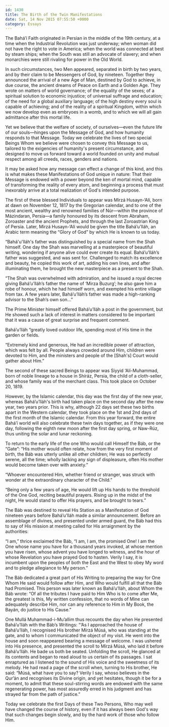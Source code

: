 ```yaml
---
id: 1430
title: The Birth of the Twin Manifestations
date: Sat, 14 Nov 2015 07:55:50 +0000
category: Essays
---
```


The Bahá’í Faith originated in Persian in the middle of the 19th century, at a time when the Industrial Revolution was just underway; when woman did not have the right to vote in America; when the world was connected at best by steam ships; when the South was still an advocate of slavery; and when monarchies were still rivaling for power in the Old World.

In such circumstances, two Men appeared, separated in birth by two years, and by their claim to be Messengers of God, by nineteen. Together they announced the arrival of a new Age of Man, destined by God to achieve, in due course, the ancient dreams of Peace on Earth and a Golden Age. They wrote on matters of world governance; of the equality of the sexes; of a spiritual solution to economic injustice; of universal suffrage and education; of the need for a global auxiliary language; of the high destiny every soul is capable of achieving; and of the reality of a spiritual Kingdom, within which we now develop even as embryoes in a womb, and to which we will all gain admittance after this mortal life.

Yet we believe that the welfare of society, of ourselves—even the future life of our souls—hinges upon the Message of God, and how humanity responds to that Message. Today we celebrate the lives of two special Beings Whom we believe were chosen to convey this Message to us, tailored to the exigencies of humanity's present circumstance, and designed to move us forward toward a world founded on unity and mutual respect among all creeds, races, genders and nations.

It may be asked how any message can effect a change of this kind, and this is what makes these Manifestations of God unique in nature: That their Message is endowed with a power beyond the ken of mortal mind, capable of transforming the reality of every atom, and beginning a process that must inexorably arrive at a total realization of God's intended purpose.

The first of these blessed Individuals to appear was Mírzá Husayn-‘Alí, born at dawn on November 12, 1817 by the Gregorian calendar, and to one of the most ancient, wealthy and renowned families of Núr—within the province of Mázindaran, Persia—a family honoured by its descent from Abraham, Zoroaster and the ancient Prophets, and through the last Zoroastrian King of Persia.  Later, Mírzá Husayn-‘Alí would be given the title Bahá’u’lláh, an Arabic term meaning the “Glory of God” by which He is known to us today.

“Bahá'u'lláh's father was distinguished by a special name from the Shah himself. One day the Shah was marvelling at a masterpiece of beautiful writing, wondering if anyone alive could ever create its equal. Bahá’u’lláh’s father was suggested, and was sent for. Challenged to match its excellence and beauty, he copied this work of art, adding his own lines, and after illuminating them, he brought the new masterpiece as a present to the Shah.

“The Shah was overwhelmed with admiration, and he issued a royal decree giving Bahá’u’lláh’s father the name of ‘Mirza Buzurg’; he also gave him a robe of honour, which he had himself worn, and exempted his entire village from tax. A few years later, Bahá’u’lláh’s father was made a high-ranking advisor to the Shah’s own son…”

The Prime Minister himself offered Bahá’u’lláh a post in the government, but He showed such a lack of interest in matters considered to be important that it was a cause of great surprise and frequent comment.

Bahá’u’lláh “greatly loved outdoor life, spending most of His time in the garden or fields.

“Extremely kind and generous, He had an incredible power of attraction, which was felt by all. People always crowded around Him, children were devoted to Him, and the ministers and people of the [Shah's] Court would gather about Him.”

The second of these sacred Beings to appear was Siyyid ‘Alí-Muhammad, born of noble lineage to a house in Shíráz, Persia, the child of a cloth-seller, and whose family was of the merchant class. This took place on October 20, 1819.

However, by the Islamic calendar, this day was the first day of the new year, whereas Bahá’u’lláh's birth had taken place on the second day after the new year, two years prior. This is why, although 22 days set these two births apart in the Western calendar, they took place on the 1st and 2nd days of the first month of the Islamic calendar. From this year forward, the entire Bahá’í world will also celebrate these twin days together, as if they were one day, following the eighth new moon after the first day spring, or Naw-Rúz, thus uniting the solar and lunar reckoning.

To return to the early life of the one Who would call Himself the Báb, or the “Gate”: “His mother would often relate, how from the very first moment of birth, the Báb was utterly unlike all other children; He was so perfectly serene, all the time; wholly lacking any sign of displeasure, often His mother would become taken over with anxiety.”

“Whoever encountered Him, whether friend or stranger, was struck with wonder at the extraordinary character of the Child.”

“Being only a few years of age, He would lift up His hands to the threshold of the One God, reciting beautiful prayers. Rising up in the midst of the night, He would stand to offer His prayers, and be brought to tears.”

The Báb was destined to reveal His Station as a Manifestation of God nineteen years before Bahá’u’lláh made a similar announcement. Before an assemblage of divines, and presented under armed guard, the Báb had this to say of His mission at meeting called for His arraignment by the authorities:

“I am,” thrice exclaimed the Báb, “I am, I am, the promised One! I am the One whose name you have for a thousand years invoked, at whose mention you have risen, whose advent you have longed to witness, and the hour of whose Revelation you have prayed God to hasten. Verily I say, it is incumbent upon the peoples of both the East and the West to obey My word and to pledge allegiance to My person.”

The Báb dedicated a great part of His Writing to preparing the way for One Whom He said would follow after Him, and Who would fulfill all that the Báb had Promised. This person was later known as Bahá’u’lláh, about Whom the Báb wrote: “Of all the tributes I have paid to Him Who is to come after Me, the greatest is this, My written confession, that no words of Mine can adequately describe Him, nor can any reference to Him in My Book, the Bayán, do justice to His Cause.”

One Mullá Muhammad-i-Mu’allim thus recounts the day when He presented Bahá’u’lláh with the Báb’s Writings: “‘As I approached the house of Bahá’u’lláh, I recognised His brother Mírzá Músá, who was standing at the gate, and to whom I communicated the object of my visit. He went into the house and soon reappeared bearing a message of welcome. I was ushered into His presence, and presented the scroll to Mírzá Músá, who laid it before Bahá’u’lláh. He bade us both be seated. Unfolding the scroll, He glanced at its contents and began to read aloud to us certain of its passages. I sat enraptured as I listened to the sound of His voice and the sweetness of its melody. He had read a page of the scroll when, turning to His brother, He said: “Músá, what have you to say? Verily I say, whoso believes in the Qur’án and recognises its Divine origin, and yet hesitates, though it be for a moment, to admit that these soul-stirring words are endowed with the same regenerating power, has most assuredly erred in his judgment and has strayed far from the path of justice.”

Today we celebrate the first Days of these Two Persons, Who may well have changed the course of history, even if it has always been God's way that such changes begin slowly, and by the hard work of those who follow Him.
